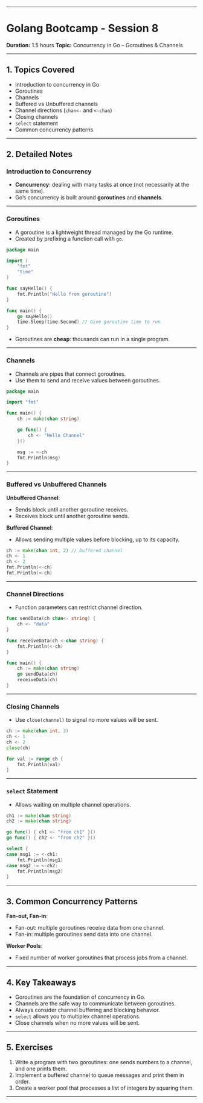 
---

# Golang Bootcamp - Session 8

**Duration:** 1.5 hours
**Topic:** Concurrency in Go – Goroutines & Channels

---

## 1. Topics Covered

* Introduction to concurrency in Go
* Goroutines
* Channels
* Buffered vs Unbuffered channels
* Channel directions (`chan<-` and `<-chan`)
* Closing channels
* `select` statement
* Common concurrency patterns

---

## 2. Detailed Notes

### Introduction to Concurrency

* **Concurrency**: dealing with many tasks at once (not necessarily at the same time).
* Go’s concurrency is built around **goroutines** and **channels**.

---

### Goroutines

* A goroutine is a lightweight thread managed by the Go runtime.
* Created by prefixing a function call with `go`.

```go
package main

import (
    "fmt"
    "time"
)

func sayHello() {
    fmt.Println("Hello from goroutine")
}

func main() {
    go sayHello()
    time.Sleep(time.Second) // Give goroutine time to run
}
```

* Goroutines are **cheap**: thousands can run in a single program.

---

### Channels

* Channels are pipes that connect goroutines.
* Use them to send and receive values between goroutines.

```go
package main

import "fmt"

func main() {
    ch := make(chan string)

    go func() {
        ch <- "Hello Channel"
    }()

    msg := <-ch
    fmt.Println(msg)
}
```

---

### Buffered vs Unbuffered Channels

**Unbuffered Channel**:

* Sends block until another goroutine receives.
* Receives block until another goroutine sends.

**Buffered Channel**:

* Allows sending multiple values before blocking, up to its capacity.

```go
ch := make(chan int, 2) // buffered channel
ch <- 1
ch <- 2
fmt.Println(<-ch)
fmt.Println(<-ch)
```

---

### Channel Directions

* Function parameters can restrict channel direction.

```go
func sendData(ch chan<- string) {
    ch <- "data"
}

func receiveData(ch <-chan string) {
    fmt.Println(<-ch)
}

func main() {
    ch := make(chan string)
    go sendData(ch)
    receiveData(ch)
}
```

---

### Closing Channels

* Use `close(channel)` to signal no more values will be sent.

```go
ch := make(chan int, 3)
ch <- 1
ch <- 2
close(ch)

for val := range ch {
    fmt.Println(val)
}
```

---

### `select` Statement

* Allows waiting on multiple channel operations.

```go
ch1 := make(chan string)
ch2 := make(chan string)

go func() { ch1 <- "from ch1" }()
go func() { ch2 <- "from ch2" }()

select {
case msg1 := <-ch1:
    fmt.Println(msg1)
case msg2 := <-ch2:
    fmt.Println(msg2)
}
```

---

## 3. Common Concurrency Patterns

**Fan-out, Fan-in**:

* Fan-out: multiple goroutines receive data from one channel.
* Fan-in: multiple goroutines send data into one channel.

**Worker Pools**:

* Fixed number of worker goroutines that process jobs from a channel.

---

## 4. Key Takeaways

* Goroutines are the foundation of concurrency in Go.
* Channels are the safe way to communicate between goroutines.
* Always consider channel buffering and blocking behavior.
* `select` allows you to multiplex channel operations.
* Close channels when no more values will be sent.

---

## 5. Exercises

1. Write a program with two goroutines: one sends numbers to a channel, and one prints them.
2. Implement a buffered channel to queue messages and print them in order.
3. Create a worker pool that processes a list of integers by squaring them.

---

